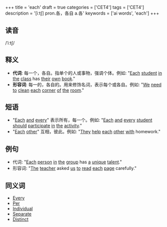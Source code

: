 +++
title = 'each'
draft = true
categories = ['CET4']
tags = ['CET4']
description = '[iːt∫] pron.各，各自 a.各'
keywords = ['ai words', 'each']
+++

## 读音
/ˈiːtʃ/

## 释义
- **代词**: 每一个，各自。指单个的人或事物，强调个体。例如: "[Each](/zh/post/each/) [student](/zh/post/student/) [in](/zh/post/in/) [the](/zh/post/the/) [class](/zh/post/class/) has [their](/zh/post/their/) [own](/zh/post/own/) [book](/zh/post/book/)."
- **形容词**: 每一的，各自的。用来修饰名词，表示每个或各自。例如: "[We](/zh/post/we/) [need](/zh/post/need/) [to](/zh/post/to/) [clean](/zh/post/clean/) [each](/zh/post/each/) [corner](/zh/post/corner/) [of](/zh/post/of/) [the](/zh/post/the/) [room](/zh/post/room/)."

## 短语
- "[Each](/zh/post/each/) [and](/zh/post/and/) [every](/zh/post/every/)" 表示所有，每一个。例如: "[Each](/zh/post/each/) [and](/zh/post/and/) [every](/zh/post/every/) [student](/zh/post/student/) [should](/zh/post/should/) [participate](/zh/post/participate/) [in](/zh/post/in/) [the](/zh/post/the/) [activity](/zh/post/activity/)."
- "[Each](/zh/post/each/) [other](/zh/post/other/)" 互相，彼此。例如: "[They](/zh/post/they/) [help](/zh/post/help/) [each](/zh/post/each/) [other](/zh/post/other/) [with](/zh/post/with/) homework."

## 例句
- 代词: "[Each](/zh/post/each/) [person](/zh/post/person/) [in](/zh/post/in/) [the](/zh/post/the/) [group](/zh/post/group/) has [a](/zh/post/a/) [unique](/zh/post/unique/) [talent](/zh/post/talent/)."
- 形容词: "[The](/zh/post/the/) [teacher](/zh/post/teacher/) asked [us](/zh/post/us/) [to](/zh/post/to/) [read](/zh/post/read/) [each](/zh/post/each/) [page](/zh/post/page/) carefully."

## 同义词
- [Every](/zh/post/every/)
- [Per](/zh/post/per/)
- [Individual](/zh/post/individual/)
- [Separate](/zh/post/separate/)
- [Distinct](/zh/post/distinct/)
